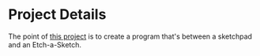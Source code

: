 # Project Details
The point of [this project](https://www.theodinproject.com/lessons/foundations-etch-a-sketch)
is to create a program that's between a sketchpad and an Etch-a-Sketch.